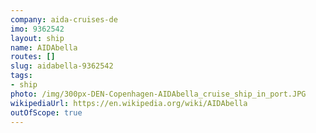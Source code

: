 ```yaml
---
company: aida-cruises-de
imo: 9362542
layout: ship
name: AIDAbella
routes: []
slug: aidabella-9362542
tags:
- ship
photo: /img/300px-DEN-Copenhagen-AIDAbella_cruise_ship_in_port.JPG
wikipediaUrl: https://en.wikipedia.org/wiki/AIDAbella
outOfScope: true
---
```

